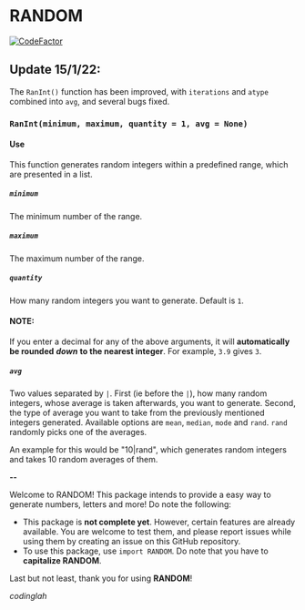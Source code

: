 # RANDOM

[![CodeFactor](https://www.codefactor.io/repository/github/codinglah/random/badge/main)](https://www.codefactor.io/repository/github/codinglah/random/overview/main)

## Update 15/1/22:

The `RanInt()` function has been improved, with `iterations` and `atype` combined into `avg`, and several bugs fixed.

### `RanInt(minimum, maximum, quantity = 1, avg = None)` 

#### Use

This function generates random integers within a predefined range, which are presented in a list.

##### `minimum`

The minimum number of the range.

##### `maximum`

The maximum number of the range.

##### `quantity`

How many random integers you want to generate. Default is `1`.

#### NOTE:

If you enter a decimal for any of the above arguments, it will **automatically be rounded** ***down*** **to the nearest integer**. For example, `3.9` gives `3`.

##### `avg`

Two values separated by `|`. First (ie before the `|`), how many random integers, whose average is taken afterwards, you want to generate. Second, the type of average you want to take from the previously mentioned integers generated. Available options are `mean`, `median`, `mode` and `rand`. `rand` randomly picks one of the averages.

An example for this would be "10|rand", which generates random integers and takes 10 random averages of them.

**--**

Welcome to RANDOM! This package intends to provide a easy way to generate numbers, letters and more! Do note the following:

* This package is **not complete yet**. However, certain features are already available. You are welcome to test them, and please report issues while using them by creating an issue on this GitHub repository.
* To use this package, use `import RANDOM`. Do note that you have to **capitalize RANDOM**.

Last but not least, thank you for using **RANDOM**!

_codinglah_

